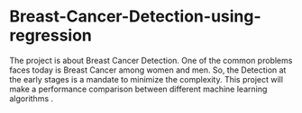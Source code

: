 # Breast-Cancer-Detection-using-regression
The project is about Breast Cancer Detection. One of the common problems faces today is Breast Cancer among women and men. So, the Detection at the early stages is a mandate to minimize the complexity. This project will make a performance comparison between different machine learning algorithms .
